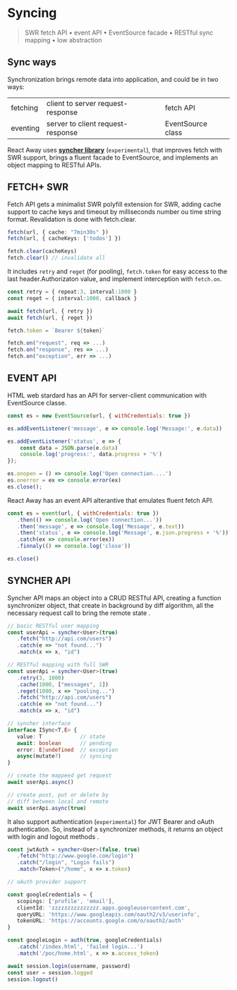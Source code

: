 <style>@import url(syncing.css);</style>

# Syncing

> SWR fetch API • event API • EventSource facade • RESTful sync mapping • low abstraction

## Sync ways

Synchronization brings remote data into application, and could be in two ways:

| | | |
|-|-|-|
| fetching | client to server request-response | fetch API |
| eventing | server to client request-response | EventSource class |

React Away uses [**syncher library**](https://github.com/c0d3x-software/syncher-api) (`experimental`), that improves fetch with SWR support, brings a fluent facade to EventSource, and implements an object mapping to RESTful APIs. 

## FETCH+ SWR

Fetch API gets a minimalist SWR polyfill extension for SWR, adding cache support to cache keys and timeout by milliseconds number ou time string format. Revalidation is done with fetch.clear.

<aside cols='2'>

```ts
fetch(url, { cache: "7min30s" })
fetch(url, { cacheKeys: ['todos'] })   
```

```ts
fetch.clear(cacheKeys)
fetch.clear() // invalidate all
```

</aside>


It includes `retry` and `reget` (for pooling), `fetch.token` for easy access to the last header.Authorizaton value, and implement interception with `fetch.on`. 

<aside cols='5:4'> 


```ts
const retry = { repeat:3, interval:1000 }
const reget = { interval:1000, callback }

await fetch(url, { retry })
await fetch(url, { reget })
```

```ts
fetch.token = `Bearer ${token}`

fetch.on("request", req => ...)
fetch.on("response", res => ...)
fetch.on("exception", err => ...)
```

</aside>

## EVENT API

HTML web stardard has an API for server-client communication with EventSource classe.

<aside>

```js
const es = new EventSource(url, { withCredentials: true }) 

es.addEventListener('message', e => console.log('Message:', e.data))

es.addEventListener('status', e => {
    const data = JSON.parse(e.data)
    console.log('progress:', data.progress + '%')
});

es.onopen = () => console.log('Open connection....')
es.onerror = ex => console.error(ex)
es.close();
```

React Away has an event API alterantive that emulates fluent fetch API. 

```js
const es = event(url, { withCredentials: true })
   .then(() => console.log('Open connection...'))
   .then('message', e => console.log('Message', e.text))
   .then('status', e => console.log('Message', e.json.progress + '%'))
   .catch(ex => console.error(ex))
   .finnaly(() => console.log('close'))

es.close() 
```

</aside>


## SYNCHER API

Syncher API maps an object into a CRUD RESTful API, creating a function synchronizer object, that create in background by diff algorithm, all the necessary request call to bring the remote state .

<aside cols='2'> 

```ts 
// basic RESTful user mapping
const userApi = syncher<User>(true)
   .fetch("http://api.com/users")
   .catch(e => "not found...")
   .match(x => x, "id")   

// RESTful mapping with full SWR 
const userApi = syncher<User>(true)
   .retry(3, 1000)
   .cache(1000, ["messages", 1])
   .reget(1000, x => "pooling...")
   .fetch("http://api.com/users")
   .catch(e => "not found...")
   .match(x => x, "id")   
```

```ts 
// syncher interface 
interface ISync<T,E> {   
   value: T            // state
   await: boolean      // pending
   error: E|undefined  // exception
   async(mutate?)      // syncing 
}

// create the mappeed get request 
await userApi.async() 

// create post, put or delete by
// diff between local and remote
await userApi.async(true) 
```

</aside>

It also support authentication (`experimental`) for JWT Bearer and oAuth authentication. So, instead of a synchronizer methods, it returns an object with login and logout methods .

```ts
const jwtAuth = syncher<User>(false, true)
   .fetch("http://www.google.com/login")
   .catch("/login", "Login fails")
   .match<Token>("/home", x => x.token)   

// oAuth provider support

const googleCredentials = {
   scopings: ['profile', 'email'],
   clientId: 'zzzzzzzzzzzzzzz.apps.googleusercontent.com',
   queryURL: 'https://www.googleapis.com/oauth2/v3/userinfo',
   tokenURL: 'https://accounts.google.com/o/oauth2/auth'
}

const googleLogin = auth(true, googleCredentials)
   .catch('/index.html', 'failed login...')
   .match('/poc/home.html', x => x.access_token)

await session.login(username, password)
const user = session.logged
session.logout()
```